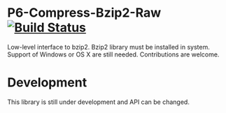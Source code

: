 P6-Compress-Bzip2-Raw  [![Build Status](https://travis-ci.org/Altai-man/perl6-Compress-Bzip2-Raw.svg?branch=master)](https://travis-ci.org/Altai-man/perl6-Compress-Bzip2-Raw)
====================

Low-level interface to bzip2. Bzip2 library must be installed in system. Support of Windows or OS X are still needed. Contributions are welcome.

Development
====================

This library is still under development and API can be changed.
